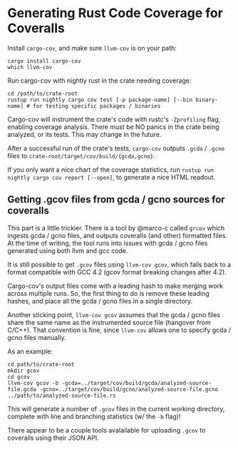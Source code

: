 # Generating Rust Code Coverage for Coveralls

Install `cargo-cov`, and make sure `llvm-cov` is on your path:

```
cargo install cargo-cov
which llvm-cov
```

Run cargo-cov with nightly rust in the crate needing coverage:

```
cd /path/to/crate-root
rustup run nightly cargo cov test [-p package-name] [--bin binary-name] # for testing specific packages / binaries
```

Cargo-cov will instrument the crate's code with rustc's `-Zprofiling` flag, enabling coverage analysis.
There must be NO panics in the crate being analyzed, or its tests. This may change in the future.

After a successful run of the crate's tests, `cargo-cov` outputs `.gcda` / `.gcno` files to `crate-root/target/cov/build/{gcda,gcno}`.

If you only want a nice chart of the coverage statistics, run `rustup run nightly cargo cov report [--open]`, to generate a nice HTML readout. 

## Getting .gcov files from gcda / gcno sources for coveralls

This part is a little trickier. There is a tool by @marco-c called `grcov` which ingests gcda / gcno files, and outputs coveralls (and other) formatted files.
At the time of writing, the tool runs into issues with gcda / gcno files generated using both llvm and gcc code.

It is still possible to get `.gcov` files using `llvm-cov gcov`, which falls back to a format compatible with GCC 4.2 (gcov format breaking changes after 4.2).

Cargo-cov's output files come with a leading hash to make merging work across multiple runs. 
So, the first thing to do is remove these leading hashes, and place all the gcda / gcno files in a single directory.

Another sticking point, `llvm-cov gcov` assumes that the gcda / gcno files share the same name as the instrumented source file (hangover from C/C++).
That convention is fine, since `llvm-cov` allows one to specify gcda / gcno files manually.

As an example:
```
cd path/to/crate-root
mkdir gcov
cd gcov
llvm-cov gcov -b -gcda=../target/cov/build/gcda/analyzed-source-file.gcda -gcno=../target/cov/build/gcno/analyzed-source-file.gcno ../path/to/analyzed-source-file.rs
```

This will generate a number of `.gcov` files in the current working directory, complete with line and branching statistics (w/ the `-b` flag)!

There appear to be a couple tools avalailable for uploading `.gcov` to coveralls using their JSON API.

